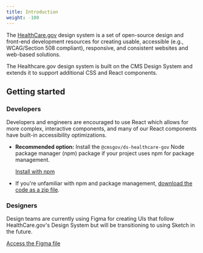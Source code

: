 ```yaml
---
title: Introduction
weight: -100
---
```


The [HealthCare.gov](https://www.healthcare.gov/) design system is a set of open-source design and front-end development resources for creating usable, accessible (e.g., WCAG/Section 508 compliant), responsive, and consistent websites and web-based solutions.

The Healthcare.gov design system is built on the CMS Design System and extends it to support additional CSS and React components.

## Getting started

### Developers

Developers and engineers are encouraged to use React which allows for more complex, interactive components, and many of our React components have built-in accessibility optimizations.

* **Recommended option:** Install the `@cmsgov/ds-healthcare-gov` Node package manager (npm) package if your project uses npm for package management.

    <a href="{{root}}/startup/installation/" class="ds-c-button">Install with npm</a>


* If you're unfamiliar with npm and package management, [download the code as a zip file](https://github.com/CMSgov/design-system/releases/latest). 

### Designers

Design teams are currently using Figma for creating UIs that follow HealthCare.gov's Design System but will be transitioning to using Sketch in the future. 


<a href="https://www.figma.com/file/JW5p03MknojQR6fVLn2Paj/Healthcare.gov-Child-Design-System?node-id=2%3A52" class="ds-c-button">Access the Figma file</a>
  
